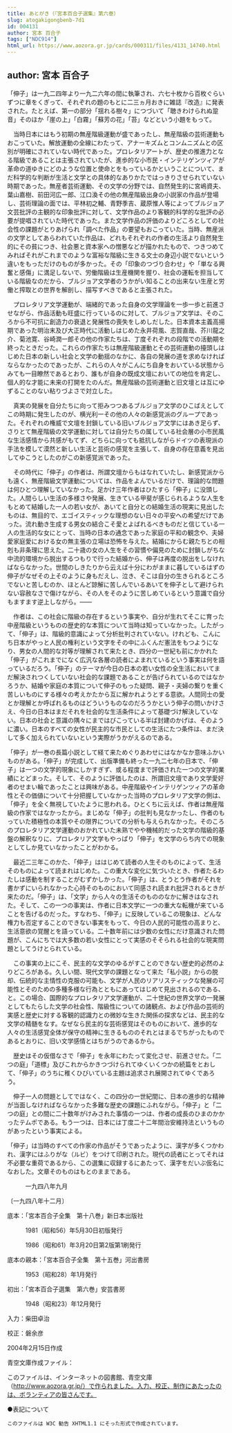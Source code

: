 ```yaml
---
title: あとがき（『宮本百合子選集』第六巻）
slug: atogakigongbenb-7d1
id: 004131
author: 宮本 百合子
tags: ["NDC914"]
html_url: https://www.aozora.gr.jp/cards/000311/files/4131_14740.html
---
```


## author: 宮本 百合子

「伸子」は一九二四年より一九二六年の間に執筆され、六七十枚から百枚ぐらいずつに章をくぎって、それぞれの題のもとに二三ヵ月おきに雑誌『改造』に発表された。たとえば、第一の部分「揺れる樹々」につづいて「聴きわけられぬ跫音」そのほか「崖の上」「白霧」「蘇芳の花」「苔」などという小題をもって。

　当時日本にはもう初期の無産階級運動が盛であったし、無産階級の芸術運動もおこっていた。解放運動の全線にわたって、アナーキズムとコンムニズムとの区別が明確にされていない時代であった。プロレタリアートが、歴史の推進力となる階級であることは主張されていたが、進歩的な小市民・インテリゲンツィアが革命の道ゆきにどのような位置と使命とをもっているかということについて、まだ科学的な判断が生活と文学との具体的なありかたではっきりさせられていない時期であった。無産者芸術運動、その文学の分野では、自然発生的に宮嶋資夫、葉山嘉樹、前田河広一郎、江口渙その他の無産階級出身の小説家の作品が登場し、芸術理論の面では、平林初之輔、青野季吉、蔵原惟人等によってブルジョア文芸批評の主観的な印象批評に対して、文学作品のより客観的科学的な批評の必要が提唱されていた時代であった。また文学作品の評価のよりどころとしての社会性の課題がとりあげられ「調べた作品」の要望もおこっていた。当時、無産派の文学としてあらわれていた作品は、どれもそれぞれの作者の生活より自然発生的にその貧につき、社会悪と資本家への憎悪などが描かれたもので、つきつめてみればそれがこれまでのような富裕な階級に生きる文士の身辺小説でないという違いをもっただけのものが多かった。その「印象のつづり合わせ」や「単なる興奮と感傷」に満足しないで、労働階級は生産機関を握り、社会の運転を担当している階級なのだから、ブルジョア文学者のうかがい知ることの出来ない生産と労働と搾取との世界を解剖し、描写すべきであると主張された。

　プロレタリア文学運動が、端緒的であった自身の文学理論を一歩一歩と前進させながら、作品活動も旺盛に行っているのに対して、ブルジョア文学は、そのころから不可抗に創造力の衰退と発展性の喪失をしめしだした。日本資本主義高揚期であった明治末及び大正時代に活動しはじめた永井荷風、志賀直哉、芥川龍之介、菊池寛、谷崎潤一郎その他の作家たちは、丁度それぞれの段階での活動期を終ったときだった。これらの作家たちは無産階級運動とその芸術運動の擡頭しはじめた日本の新しい社会と文学の動揺のなかに、各自の発展の道を求めなければならなかったのであったが、これらの人々がこんにち自身をおいている状態からみても一目瞭然であるとおり、誰もが自身の既成文壇においての地位を肯定し、個人的な才能に未来の打開をたのんだ。無産階級の芸術運動と旧文壇とは互にゆずることのない粘りづよさで対立した。

　真実の発展を自分たちに向って拒みつつあるブルジョア文学のひこばえとしてこの時期に発生したのが、横光利一その他の人々の新感覚派のグループであった。それぞれの権威で文壇を封鎖している旧いブルジョア文学にはあき足らず、さりとて無産階級の文学運動に対しては自分たちの属している社会層の小市民風な生活感情から共感がもてず、どちらに向っても抵抗しながらドイツの表現派の手法を模して漠然と新しい生活と芸術の感覚を主張して、自身の存在意義を見出してゆこうとしたのがこの新感覚派であった。

　その時代に「伸子」の作者は、所謂文壇からもはなれていたし、新感覚派からも遠く、無産階級文学運動については、作品をよんでいるだけで、理論的な問題は何ひとつ理解していなかった。足かけ三年作者はひたすら「伸子」に没頭した。人間らしい生活の多様さや発展、生きている甲斐が感じられるような人生をもとめて結婚した一人の若い女が、あいてと自分との結婚生活の現実に見出したものは、無目的で、エゴイスティックな理想のない日々の平安への希望だけであった。流れ動き生成する男女の結合こそ愛とよばれるべきものだと信じている一人の生活的な女にとって、当時の日本の通念であった家庭の平和の観念や、夫婦愛家庭愛における女の無主張の立場は恐怖を与えた。結婚にからむ親たちとの相剋も非条理に思えた。二十歳の女の人生をその習慣や偏見のために封鎖しがちな中流的環境から脱出するつもりで行った結婚から、伸子は再度の脱出をしなければならなかった。世間のしきたりから云えば十分にわがままに暮しているはずの伸子がなぜその上そのように身もだえし、泣き、そこは自分の生きられるところでないと苦しむのか、ほとんど諒解に苦しんでいるあいてを伸子として避けられない容赦なさで傷けながら、その人をそのように苦しめているという意識で自分もますます逆上しながら。――

　作者は、この社会に階級の存在するという事実や、自分が生れてそこに育った中産階級というものの歴史的な本質について当時は知っていなかった。したがって、「伸子」は、階級的意識によって分析批判されていない。けれども、こんにち日本がやっと人民の権利という文字をその中にふくんだ憲法をもつようになり、男女の人間的な対等が理解されて来たとき、四分の一世紀も前にかかれた「伸子」がこれまでになく広汎な各層の読者によまれているという事実は何を語っているだろう。「伸子」のテーマが今日の日本の若い女性の全生活においてまだ解決されつくしていない社会的な課題であることが告げられているのではなかろうか、結婚や家庭の本質について伸子のもった疑問、親子・夫婦の繋りを重く苦しいものにする様々の考えかたから互に解かれようとする意欲。人間同士の愛とか理解とか呼ばれるものはどういうものなのだろうかという伸子の問いかけさえ、今日の日本はまだそれを社会的な生活条件によって基礎づけ解決していない。日本の社会と意識の隅々にまではびこっている半ば封建のかげは、そのように濃い。日本のすべての女性が民主的な市民としての生活にたつ条件は、まだ決して多く加えられていないという実際がうかがえるのである。

「伸子」が一巻の長篇小説として経て来ためぐりあわせにはなかなか意味ふかいものがある。「伸子」が完成して、出版準備も終った一九二七年の日本で、「伸子」は一つの文学的現象にしかすぎず、或る程度まで評価された一つの文学的業績にとどまった。そして、そのように評価したのは、所謂旧文壇であり文学愛好者のせまい輪であったことは興味がある。中産階級やインテリゲンツィアの革命性とその価値について十分把握していなかった当時のプロレタリア文学の側は、「伸子」を全く無視していたように思われる。ひとくちに云えば、作者は無産階級の作家ではなかったから。まじめな「伸子」の批判も見なかったし、作者のもっていた積極性の本質やその限界についての分析も与えられなかった。そのころのプロレタリア文学運動のおかれていた未熟でやや機械的だった文学の階級的基盤の解釈なりに、プロレタリア文学もやっぱり「伸子」を文学のらち内での現象としてしか見ていなかったことがわかる。

　最近二三年このかた、「伸子」ははじめて読者の人生そのものによって、生活そのものによって読まれはじめた。この重大な変化に気づいたとき、作者たるわたしは感動を制することがむずかしかった。「伸子」は、とうとう作者がそれを書かずにいられなかった心持そのものにおいて同感され読まれ批評されるときが来たのだ。「伸子」は、「文学」から人々の生活そのもののなかに解きはなされた。そして、この一つの事実は、作者に日本文学に一つの重大な転機が来ていることを告げるのだった。すなわち、「伸子」に反映しているこの現象は、どんな権力も否定することのできない事実をもって、今日の人民的可能性の高まりと、生活意欲の覚醒とを語っている。二十数年前には少数の女性にだけ意識された問題が、こんにちでは大多数の若い女性にとって実感のそそられる社会的な現実問題としてうけとられている。

　この事実の上にこそ、民主的な文学のゆるがすことのできない歴史的必然のよりどころがある。久しい間、現代文学の課題となって来た「私小説」からの脱却、伝統的な主情性の克服の可能も、文学が人民のリアリスティックな発展の可能性とそのための多種多様な行為とともにあってはじめて見出されるのである、と。この場合、国際的なプロレタリア文学運動が、二十世紀の世界文学の一発展としてもたらした文学の社会性、階級性についての諸観点、および作品の芸術的実感と歴史に対する客観的認識力との微妙な生きた関係の探求などは、民主的な文学の精髄をなす。なぜなら民主的な芸術感覚はそのものにおいて、進歩的な人々の生活感覚全体が保守の精神に生きるもののそれとはまるでちがったものであるとおりに、旧い文学感情とはちがうのであるから。

　歴史はその仮借なさで「伸子」を永年にわたって変化させ、前進させた。「二つの庭」「道標」及びこれからかきつづけられてゆくいくつかの続篇をとおして、「伸子」のうちに稚くひびいている主題は追求され展開されてゆくであろう。

　伸子一人の問題としてではなく、この四分の一世紀間に、日本の進歩的な精神が当面しなければならなかった多難な歴史の課題にふれながら。「伸子」と「二つの庭」との間に二十数年がけみされた事情の一つは、作者の成長のひまのかかったテムポである。もう一つは、日本には丁度二十二年間治安維持法というものがあったという事実による。



「伸子」は当時のすべての作家の作品がそうであったように、漢字が多くつかわれ、漢字にはふりがな（ルビ）をつけて印刷された。現代の読者にとってそれは不必要な重荷であるから、この選集に収録するにあたって、漢字をだいぶ仮名になおした。文章そのものはもとのままである。

　　　一九四八年九月

〔一九四八年十二月〕













底本：「宮本百合子全集　第十八巻」新日本出版社


　　　1981（昭和56）年5月30日初版発行

　　　1986（昭和61）年3月20日第2版第1刷発行

底本の親本：「宮本百合子全集　第十五巻」河出書房

　　　1953（昭和28）年1月発行

初出：「宮本百合子選集　第六巻」安芸書房

　　　1948（昭和23）年12月発行

入力：柴田卓治

校正：磐余彦

2004年2月15日作成

青空文庫作成ファイル：

このファイルは、インターネットの図書館、青空文庫（http://www.aozora.gr.jp/）で作られました。入力、校正、制作にあたったのは、ボランティアの皆さんです。











●表記について


	このファイルは W3C 勧告 XHTML1.1 にそった形式で作成されています。